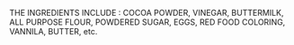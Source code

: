 THE INGREDIENTS INCLUDE :
COCOA POWDER,
VINEGAR,
BUTTERMILK,
ALL PURPOSE FLOUR,
POWDERED SUGAR,
EGGS,
RED FOOD COLORING,
VANNILA,
BUTTER,
etc.
